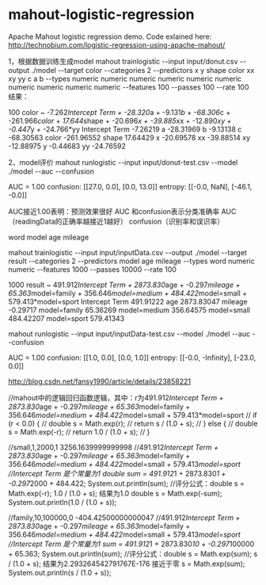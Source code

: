 # mahout-logistic-regression
Apache Mahout logistic regression demo. Code exlained here:
http://technobium.com/logistic-regression-using-apache-mahout/


1，根据数据训练生成model
mahout trainlogistic --input input/donut.csv --output ./model --target color --categories 2 --predictors x y shape color xx xy yy c a b --types numeric numeric numeric numeric numeric numeric numeric numeric numeric numeric --features 100 --passes 100 --rate 100
结果：

100
color ~
-7.262*Intercept Term + -28.320*a + -9.131*b + -68.306*c + -261.966*color + 17.644*shape + -20.696*x + -39.885*xx + -12.890*xy + -0.447*y + -24.766*yy
      Intercept Term -7.26219
                   a -28.31969
                   b -9.13138
                   c -68.30563
               color -261.96552
               shape 17.64429
                   x -20.69578
                  xx -39.88514
                  xy -12.88975
                   y -0.44683
                  yy -24.76592


2、model评价
mahout runlogistic --input input/donut-test.csv --model ./model --auc --confusion

AUC = 1.00
confusion: [[27.0, 0.0], [0.0, 13.0]]
entropy: [[-0.0, NaN], [-46.1, -0.0]]

AUC接近1.00表明：预测效果很好
AUC 和confusion表示分类准确率 AUC（readingData的正确率越接近1越好） confusion（识别率和误识率）

word
model age mileage

mahout trainlogistic --input input/inputData.csv --output ./model --target result --categories 2 --predictors model age mileage --types word numeric numeric --features 1000 --passes 10000 --rate 100

1000
result ~
491.912*Intercept Term + 2873.830*age + -0.297*mileage + 65.363*model=family + 356.646*model=medium + 484.422*model=small + 579.413*model=sport
      Intercept Term 491.91222
                 age 2873.83047
             mileage -0.29717
        model=family 65.36269
        model=medium 356.64575
         model=small 484.42207
         model=sport 579.41343

mahout runlogistic --input input/inputData-test.csv --model ./model --auc --confusion

AUC = 1.00
confusion: [[1.0, 0.0], [0.0, 1.0]]
entropy: [[-0.0, -Infinity], [-23.0, 0.0]]


http://blog.csdn.net/fansy1990/article/details/23858221

//mahout中的逻辑回归函数逻辑，其中：r为491.912*Intercept Term + 2873.830*age + -0.297*mileage + 65.363*model=family + 356.646*model=medium + 484.422*model=small + 579.413*model=sport
//        if (r < 0.0) {
//            double s = Math.exp(r);
//            return s / (1.0 + s);
//        } else {
//            double s = Math.exp(-r);
//            return 1.0 / (1.0 + s);
//        }

//small,1,2000,1  3256.1639999999998
//491.912*Intercept Term + 2873.830*age + -0.297*mileage + 65.363*model=family + 356.646*model=medium + 484.422*model=small + 579.413*model=sport
//Intercept Term 是个常量为1
double sum = 491.912*1 + 2873.830*1 + -0.297*2000 + 484.422;
System.out.println(sum);
//评分公式：double s = Math.exp(-r); 1.0 / (1.0 + s);  结果为1.0
double s = Math.exp(-sum);
System.out.println(1.0 / (1.0 + s));

//family,10,100000,0  -404.42500000000047
//491.912*Intercept Term + 2873.830*age + -0.297*mileage + 65.363*model=family + 356.646*model=medium + 484.422*model=small + 579.413*model=sport
//Intercept Term 是个常量为1
sum = 491.912*1 + 2873.830*10 + -0.297*100000 + 65.363;
System.out.println(sum);
//评分公式：double s = Math.exp(sum); s / (1.0 + s);  结果为2.293264542791767E-176 接近于零
s = Math.exp(sum);
System.out.println(s / (1.0 + s));
